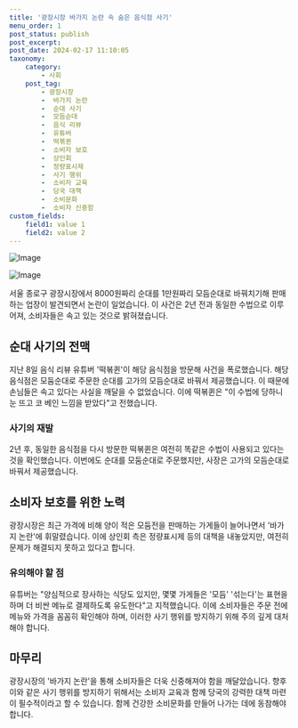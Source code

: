 ```yaml
---
title: '광장시장 바가지 논란 속 숨은 음식점 사기'
menu_order: 1
post_status: publish
post_excerpt: 
post_date: 2024-02-17 11:10:05
taxonomy:
    category:
        - 사회
    post_tag:
        - 광장시장
        -  바가지 논란
        -  순대 사기
        -  모듬순대
        -  음식 리뷰
        -  유튜버
        -  떡볶퀸
        -  소비자 보호
        -  상인회
        -  정량표시제
        -  사기 행위
        -  소비자 교육
        -  당국 대책
        -  소비문화
        -  소비자 신중함
custom_fields:
    field1: value 1
    field2: value 2
---
```


![Image](https://imgnews.pstatic.net/image/003/2024/02/11/NISI20240211_0001478323_web_20240211095801_20240211102907161.jpg?type=w647)

![Image](https://imgnews.pstatic.net/image/003/2024/02/11/NISI20240211_0001478324_web_20240211095920_20240211102907169.jpg?type=w647)

서울 종로구 광장시장에서 8000원짜리 순대를 1만원짜리 모듬순대로 바꿔치기해 판매하는 업장이 발견되면서 논란이 일었습니다. 이 사건은 2년 전과 동일한 수법으로 이루어져, 소비자들은 속고 있는 것으로 밝혀졌습니다. 
## 순대 사기의 전맥
지난 8일 음식 리뷰 유튜버 '떡볶퀸'이 해당 음식점을 방문해 사건을 폭로했습니다. 해당 음식점은 모둠순대로 주문한 순대를 고가의 모듬순대로 바꿔서 제공했습니다. 이 때문에 손님들은 속고 있다는 사실을 깨달을 수 없었습니다. 이에 떡볶퀸은 "이 수법에 당하니 눈 뜨고 코 베인 느낌을 받았다"고 전했습니다.
### 사기의 재발
2년 후, 동일한 음식점을 다시 방문한 떡볶퀸은 여전히 똑같은 수법이 사용되고 있다는 것을 확인했습니다. 이번에도 순대를 모둠순대로 주문했지만, 사장은 고가의 모듬순대로 바꿔서 제공했습니다. 
## 소비자 보호를 위한 노력
광장시장은 최근 가격에 비해 양이 적은 모둠전을 판매하는 가게들이 늘어나면서 '바가지 논란'에 휘말렸습니다. 이에 상인회 측은 정량표시제 등의 대책을 내놓았지만, 여전히 문제가 해결되지 못하고 있다고 합니다. 
### 유의해야 할 점
유튜버는 "양심적으로 장사하는 식당도 있지만, 몇몇 가게들은 '모듬' '섞는다'는 표현을 하며 더 비싼 메뉴로 결제하도록 유도한다"고 지적했습니다. 이에 소비자들은 주문 전에 메뉴와 가격을 꼼꼼히 확인해야 하며, 이러한 사기 행위를 방지하기 위해 주의 깊게 대처해야 합니다.
## 마무리
광장시장의 '바가지 논란'을 통해 소비자들은 더욱 신중해져야 함을 깨달았습니다. 향후 이와 같은 사기 행위를 방지하기 위해서는 소비자 교육과 함께 당국의 강력한 대책 마련이 필수적이라고 할 수 있습니다. 함께 건강한 소비문화를 만들어 나가는 데에 동참해야 합니다.
